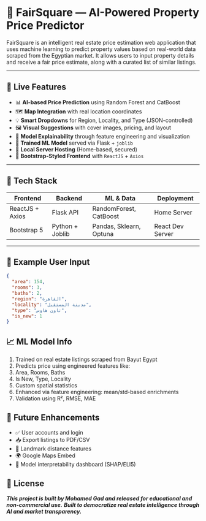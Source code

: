# 🏡 FairSquare — AI-Powered Property Price Predictor

FairSquare is an intelligent real estate price estimation web application that uses machine learning to predict property values based on real-world data scraped from the Egyptian market. It allows users to input property details and receive a fair price estimate, along with a curated list of similar listings.

---

## 🚀 Live Features

- 📊 **AI-based Price Prediction** using Random Forest and CatBoost
- 🗺️ **Map Integration** with real location coordinates
- 💡 **Smart Dropdowns** for Region, Locality, and Type (JSON-controlled)
- 🖼️ **Visual Suggestions** with cover images, pricing, and layout
- 🧠 **Model Explainability** through feature engineering and visualization
- 🤖 **Trained ML Model** served via Flask + `joblib`
- 🔁 **Local Server Hosting** (Home-based, secured)
- 🎨 **Bootstrap-Styled Frontend** with `ReactJS` + `Axios`

---

## 🧠 Tech Stack

| Frontend        | Backend         | ML & Data               | Deployment       |
| --------------- | --------------- | ----------------------- | ---------------- |
| ReactJS + Axios | Flask API       | RandomForest, CatBoost  | Home Server      |
| Bootstrap 5     | Python + Joblib | Pandas, Sklearn, Optuna | React Dev Server |

---

## 🧪 Example User Input

```json
{
  "area": 154,
  "rooms": 3,
  "baths": 2,
  "region": "القاهرة",
  "locality": "مدينة المستقبل",
  "type": "تاون هاوس",
  "is_new": 1
}
```

## 📈 ML Model Info

1. Trained on real estate listings scraped from Bayut Egypt
2. Predicts price using engineered features like:
3. Area, Rooms, Baths
4. Is New, Type, Locality
5. Custom spatial statistics
6. Enhanced via feature engineering: mean/std-based enrichments
7. Validation using R², RMSE, MAE

## 📍 Future Enhancements

- ✅ User accounts and login
- 📥 Export listings to PDF/CSV
- 📍 Landmark distance features
- 🌍 Google Maps Embed
- 🧠 Model interpretability dashboard (SHAP/ELI5)

## 📜 License

**_This project is built by Mohamed Gad and released for educational and non-commercial use._**
**_Built to democratize real estate intelligence through AI and market transparency._**
